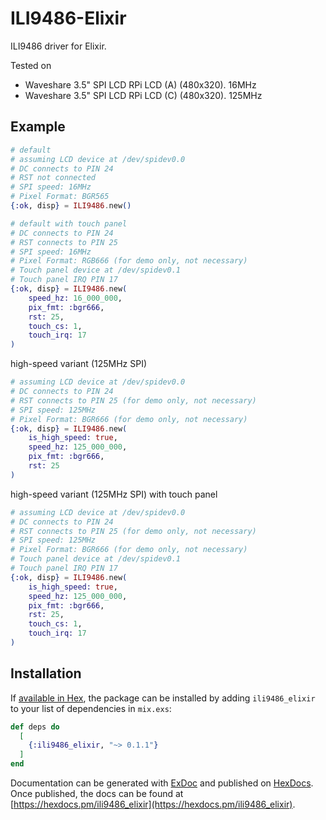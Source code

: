 # ILI9486-Elixir

ILI9486 driver for Elixir.

Tested on 
- Waveshare 3.5" SPI LCD RPi LCD (A) (480x320). 16MHz
- Waveshare 3.5" SPI LCD RPi LCD (C) (480x320). 125MHz

## Example

```elixir
# default
# assuming LCD device at /dev/spidev0.0
# DC connects to PIN 24
# RST not connected
# SPI speed: 16MHz
# Pixel Format: BGR565
{:ok, disp} = ILI9486.new()
```

```elixir
# default with touch panel
# DC connects to PIN 24
# RST connects to PIN 25
# SPI speed: 16MHz
# Pixel Format: RGB666 (for demo only, not necessary)
# Touch panel device at /dev/spidev0.1
# Touch panel IRQ PIN 17
{:ok, disp} = ILI9486.new(
    speed_hz: 16_000_000,
    pix_fmt: :bgr666,
    rst: 25,
    touch_cs: 1,
    touch_irq: 17
)
```

high-speed variant (125MHz SPI)
```elixir
# assuming LCD device at /dev/spidev0.0
# DC connects to PIN 24
# RST connects to PIN 25 (for demo only, not necessary)
# SPI speed: 125MHz
# Pixel Format: BGR666 (for demo only, not necessary)
{:ok, disp} = ILI9486.new(
    is_high_speed: true,
    speed_hz: 125_000_000,
    pix_fmt: :bgr666,
    rst: 25
)
```

high-speed variant (125MHz SPI) with touch panel
```elixir
# assuming LCD device at /dev/spidev0.0
# DC connects to PIN 24
# RST connects to PIN 25 (for demo only, not necessary)
# SPI speed: 125MHz
# Pixel Format: BGR666 (for demo only, not necessary)
# Touch panel device at /dev/spidev0.1
# Touch panel IRQ PIN 17
{:ok, disp} = ILI9486.new(
    is_high_speed: true,
    speed_hz: 125_000_000,
    pix_fmt: :bgr666,
    rst: 25,
    touch_cs: 1,
    touch_irq: 17
)
```

## Installation

If [available in Hex](https://hex.pm/docs/publish), the package can be installed
by adding `ili9486_elixir` to your list of dependencies in `mix.exs`:

```elixir
def deps do
  [
    {:ili9486_elixir, "~> 0.1.1"}
  ]
end
```

Documentation can be generated with [ExDoc](https://github.com/elixir-lang/ex_doc)
and published on [HexDocs](https://hexdocs.pm). Once published, the docs can
be found at [https://hexdocs.pm/ili9486_elixir](https://hexdocs.pm/ili9486_elixir).
